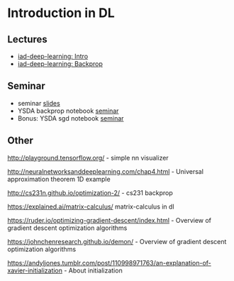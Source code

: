 # Introduction in DL


## Lectures
* [iad-deep-learning: Intro ](https://www.youtube.com/watch?v=62sP9QKYrgI&list=PLEwK9wdS5g0qa3PIhR6HBDJD_QnrfP8Ei&index=1)
* [iad-deep-learning: Backprop](https://www.youtube.com/watch?v=aSTwlPjJfso&list=PLEwK9wdS5g0qa3PIhR6HBDJD_QnrfP8Ei&index=2)




## Seminar
* seminar [slides](https://github.com/MariyaTikhonova/hse_mlds_deep_learning_course/blob/spring_fall_22/week_01_intro/MLDS%20DL%20Week%201_%20Intro%2012%2004.pdf)
* YSDA backprop notebook [seminar](https://github.com/yandexdataschool/Practical_DL/blob/fall21/week01_backprop/backprop.ipynb)
* Bonus: YSDA sgd notebook [seminar](https://github.com/yandexdataschool/Practical_DL/blob/fall21/week01_backprop/adapdive_sgd/adaptive_sgd.ipynb)


## Other

http://playground.tensorflow.org/ - simple nn visualizer

http://neuralnetworksanddeeplearning.com/chap4.html - Universal approximation theorem 1D example

http://cs231n.github.io/optimization-2/ - cs231 backprop

https://explained.ai/matrix-calculus/ matrix-calculus in dl

https://ruder.io/optimizing-gradient-descent/index.html - Overview of gradient descent optimization algorithms

https://johnchenresearch.github.io/demon/ - Overview of gradient descent optimization algorithms

https://andyljones.tumblr.com/post/110998971763/an-explanation-of-xavier-initialization - About initialization

